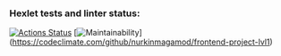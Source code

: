 ### Hexlet tests and linter status:
[![Actions Status](https://github.com/nurkinmagamod/frontend-project-lvl1/workflows/hexlet-check/badge.svg)](https://github.com/nurkinmagamod/frontend-project-lvl1/actions)
[![Maintainability](https://api.codeclimate.com/v1/badges/a99a88d28ad37a79dbf6/maintainability)]
(https://codeclimate.com/github/nurkinmagamod/frontend-project-lvl1)
